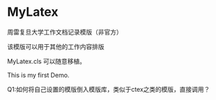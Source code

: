 # MyLatex
周雷复旦大学工作文档记录模版（非官方）

该模版可以用于其他的工作内容排版

MyLatex.cls 可以随意移植。

This is my first Demo.

Q1:如何将自己设置的模版倒入模版库，类似于ctex之类的模版，直接调用？

